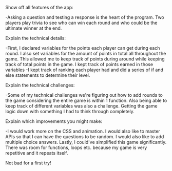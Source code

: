 Show off all features of the app:
  
  -Asking a question and testing a response is the heart of the program. Two players play trivia to see who can win each round and who could be the ultimate winner at the end.

Explain the technical details:

 -First, I declared variables for the points each player can get during each round. I also set variables for the amount of points in total all throughout the game. This allowed me to keep track of points during around while keeping track of total points in the game. I kept track of points earned in those variables
 -I kept track of ranking each player had and did a series of if and else statements to determine their level.
 
Explain the technical challenges:

  -Some of my technical challenges we're figuring out how to add rounds to the game considering the entire game is within 1 function. Also being able to keep track of different variables was also a challenge. Getting the game logic down with something I had to think through completely. 

Explain which improvements you might make:

  -I would work more on the CSS and animation. I would also like to master APIs so that I can have the questions to be random. I would also like to add multiple choice answers. Lastly, I could've simplified this game significantly. There was room for functions, loops etc. because my game is very repetitive and it repeats itself. 
  
Not bad for a first try!

